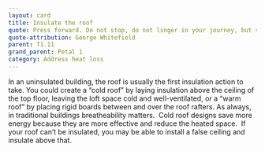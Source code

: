 ```yaml
---
layout: card
title: Insulate the roof
quote: Press forward. Do not stop, do not linger in your journey, but strive for the mark set before you.
quote-attribution: George Whitefield
parent: T1.11
grand_parent: Petal 1
category: Address heat loss
---
```


In an uninsulated building, the roof is usually the first insulation action to take. You could create a “cold roof” by laying insulation above the ceiling of the top floor, leaving the loft space cold and well-ventilated, or a “warm roof” by placing rigid boards between and over the roof rafters. As always, in traditional buildings breatheability matters.  Cold roof designs save more energy because they are more effective and reduce the heated space.  If your roof can’t be insulated, you may be able to install a false ceiling and insulate above that.

